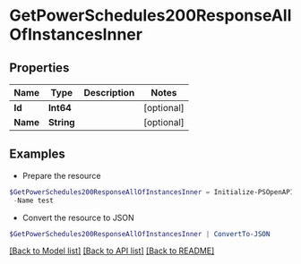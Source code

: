 # GetPowerSchedules200ResponseAllOfInstancesInner
## Properties

Name | Type | Description | Notes
------------ | ------------- | ------------- | -------------
**Id** | **Int64** |  | [optional] 
**Name** | **String** |  | [optional] 

## Examples

- Prepare the resource
```powershell
$GetPowerSchedules200ResponseAllOfInstancesInner = Initialize-PSOpenAPIToolsGetPowerSchedules200ResponseAllOfInstancesInner  -Id 123 `
 -Name test
```

- Convert the resource to JSON
```powershell
$GetPowerSchedules200ResponseAllOfInstancesInner | ConvertTo-JSON
```

[[Back to Model list]](../README.md#documentation-for-models) [[Back to API list]](../README.md#documentation-for-api-endpoints) [[Back to README]](../README.md)

